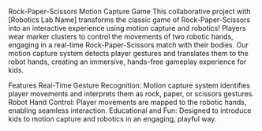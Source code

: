 Rock-Paper-Scissors Motion Capture Game
This collaborative project with [Robotics Lab Name] transforms the classic game of Rock-Paper-Scissors into an interactive experience using motion capture and robotics! Players wear marker clusters to control the movements of two robotic hands, engaging in a real-time Rock-Paper-Scissors match with their bodies. Our motion capture system detects player gestures and translates them to the robot hands, creating an immersive, hands-free gameplay experience for kids.

Features
Real-Time Gesture Recognition: Motion capture system identifies player movements and interprets them as rock, paper, or scissors gestures.
Robot Hand Control: Player movements are mapped to the robotic hands, enabling seamless interaction.
Educational and Fun: Designed to introduce kids to motion capture and robotics in an engaging, playful way.
 

